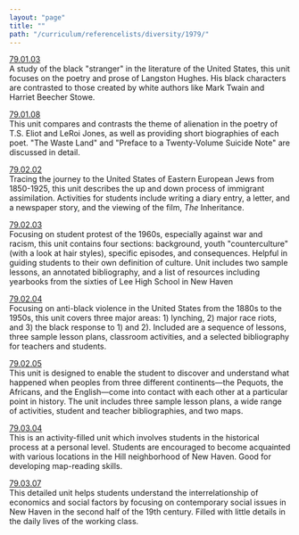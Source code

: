 ```yaml
---
layout: "page"
title: ""
path: "/curriculum/referencelists/diversity/1979/"
---
```

<main><a href="../../../guides/1979/1/79.01.03.x.html">79.01.03</a> <br/> A study of the black "stranger" in the literature of the United States, this unit focuses on the poetry and prose of Langston Hughes. His black characters are contrasted to those created by white authors like Mark Twain and Harriet Beecher Stowe. <p> <a href="../../../guides/1979/1/79.01.08.x.html">79.01.08</a> <br/> This unit compares and contrasts the theme of alienation in the poetry of T.S. Eliot and LeRoi Jones, as well as providing short biographies of each poet. "The Waste Land" and "Preface to a Twenty-Volume Suicide Note" are discussed in detail. </p><p> <a href="../../../guides/1979/2/79.02.02.x.html">79.02.02</a> <br/> Tracing the journey to the United States of Eastern European Jews from 1850-1925, this unit describes the up and down process of immigrant assimilation. Activities for students include writing a diary entry, a letter, and a newspaper story, and the viewing of the film, <i>The</i> Inheritance. </p><p> <a href="../../../guides/1979/2/79.02.03.x.html">79.02.03</a> <br/> Focusing on student protest of the 1960s, especially against war and racism, this unit contains four sections: background, youth "counterculture" (with a look at hair styles), specific episodes, and consequences. Helpful in guiding students to their own definition of culture. Unit includes two sample lessons, an annotated bibliography, and a list of resources including yearbooks from the sixties of Lee High School in New Haven </p><p> <a href="../../../guides/1979/2/79.02.04.x.html">79.02.04</a> <br/> Focusing on anti-black violence in the United States from the 1880s to the 1950s, this unit covers three major areas: 1) lynching, 2) major race riots, and 3) the black response to 1) and 2). Included are a sequence of lessons, three sample lesson plans, classroom activities, and a selected bibliography for teachers and students. </p><p> <a href="../../../guides/1979/2/79.02.05.x.html">79.02.05</a> <br/> This unit is designed to enable the student to discover and understand what happened when peoples from three different continents—the Pequots, the Africans, and the English—come into contact with each other at a particular point in history. The unit includes three sample lesson plans, a wide range of activities, student and teacher bibliographies, and two maps. </p><p> <a href="../../../guides/1979/3/79.03.04.x.html">79.03.04</a> <br/> This is an activity-filled unit which involves students in the historical process at a personal level. Students are encouraged to become acquainted with various locations in the Hill neighborhood of New Haven. Good for developing map-reading skills. </p><p> <a href="../../../guides/1979/3/79.03.07.x.html">79.03.07</a> <br/> This detailed unit helps students understand the interrelationship of economics and social factors by focusing on contemporary social issues in New Haven in the second half of the 19th century. Filled with little details in the daily lives of the working class. <br/> <br/> 
</p></main>